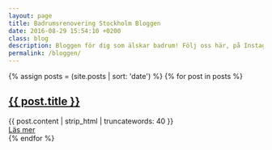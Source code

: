 ```yaml
---
layout: page
title: Badrumsrenovering Stockholm Bloggen
date: 2016-08-29 15:54:10 +0200
class: blog
description: Bloggen för dig som älskar badrum! Följ oss här, på Instagram (@km.living) och Facebook (www.facebook.com/KMLivingConstructionAB)
permalink: /bloggen/
---
```

<section class="center p-b-90px" itemscope="" itemtype="http://schema.org/Blog">
  <div class="container">
  {% assign posts = (site.posts | sort: 'date') %}
  {% for post in posts %}
    <article class="post one" itemprop="blogPost" itemscope="" itemtype="http://schema.org/BlogPosting">
      <link itemprop="mainEntityOfPage" href="{{ site.url }}{{ post.url | replace:'index.html','' }}">
      <meta itemprop="description" content="{{ post.description | strip_html | truncatewords: 40 }}">
      <meta itemprop="keywords" content="{{ post.categories | join: ',' }}" />
      <meta itemprop="datePublished" datetime="{{ post.date | date: '%Y-%m-%d' }}" content="{{ post.date | date: '%Y-%m-%d' }}">
      <meta itemprop="dateModified" datetime="{{ post.date | date: '%Y-%m-%d' }}" content="{{ post.date | date: '%Y-%m-%d' }}">
      <span itemprop="author" itemscope itemtype="https://schema.org/Person">
        <meta itemprop="name" content="{{ site.organization_name }}">
      </span>
      <span itemscope itemprop="publisher" itemtype="http://schema.org/Organization">
        <meta itemprop="name" content="{{ site.organization_name }}">
        <span itemprop="logo" itemscope itemtype="http://schema.org/ImageObject">
          <meta itemprop="url" content="{{ site.url }}/images/logo.jpg">
        </span>
      </span>
      <span itemprop="image" itemscope itemtype="https://schema.org/ImageObject">
        <meta itemprop="url" content="{{ site.url }}/{{ post.image }}">
        <meta itemprop="width" content="800">
        <meta itemprop="height" content="800">
      </span>
      <h2>
        <a href="{{ post.url }}" itemprop="url">
          <span itemprop="headline name">{{ post.title }}</span>
        </a>
      </h2>
      <div class="entry" itemprop="description">
        {{ post.content | strip_html | truncatewords: 40 }}
      </div>
      <a href="{{ post.url }}" itemprop="url" class="read-more">Läs mer</a>
    </article>
  {% endfor %}
</div>
</section>